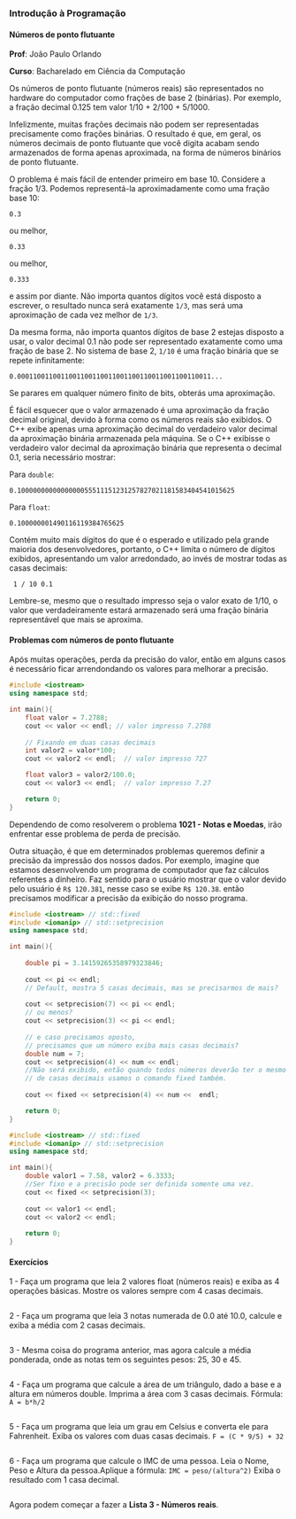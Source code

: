 ### Introdução à Programação

#### Números de ponto flutuante

**Prof**: João Paulo Orlando

**Curso**: Bacharelado em Ciência da Computação

Os números de ponto flutuante (números reais) são representados no hardware do computador como frações de base 2 (binárias). Por exemplo, a fração decimal 0.125 tem valor 1/10 + 2/100 + 5/1000.

Infelizmente, muitas frações decimais não podem ser representadas precisamente como frações binárias. O resultado é que, em geral, os números decimais de ponto flutuante que você digita acabam sendo armazenados de forma apenas aproximada, na forma de números binários de ponto flutuante.

O problema é mais fácil de entender primeiro em base 10. Considere a fração 1/3. Podemos representá-la aproximadamente como uma fração base 10:

`0.3`

ou melhor,

`0.33`

ou melhor,

`0.333`

e assim por diante. Não importa quantos dígitos você está disposto a escrever, o resultado nunca será exatamente `1/3`, mas será uma aproximação de cada vez melhor de `1/3`.

Da mesma forma, não importa quantos dígitos de base 2 estejas disposto a usar, o valor decimal 0.1 não pode ser representado exatamente como uma fração de base 2. No sistema de base 2, `1/10` é uma fração binária que se repete infinitamente:

`0.0001100110011001100110011001100110011001100110011...`

Se parares em qualquer número finito de bits, obterás uma aproximação. 

É fácil esquecer que o valor armazenado é uma aproximação da fração decimal original, devido à forma como os números reais são exibidos. O C++ exibe apenas uma aproximação decimal do verdadeiro valor decimal da aproximação binária armazenada pela máquina. Se o C++ exibisse o verdadeiro valor decimal da aproximação binária que representa o decimal 0.1, seria necessário mostrar:

Para `double`:

`
0.1000000000000000055511151231257827021181583404541015625
`

Para `float`:

`0.100000001490116119384765625`


Contém muito mais dígitos do que é o esperado e utilizado pela grande maioria dos desenvolvedores, portanto, o C++ limita o número de dígitos exibidos, apresentando um valor arredondado, ao invés de mostrar todas as casas decimais:

`
1 / 10
0.1`

Lembre-se, mesmo que o resultado impresso seja o valor exato de 1/10, o valor que verdadeiramente estará armazenado será uma fração binária representável que mais se aproxima.

#### Problemas com números de ponto flutuante

Após muitas operações, perda da precisão do valor, então em alguns casos é necessário ficar arrendondando os valores para melhorar a precisão.

```C++
#include <iostream>
using namespace std;

int main(){
    float valor = 7.2788;
    cout << valor << endl; // valor impresso 7.2788
    
    // Fixando em duas casas decimais
    int valor2 = valor*100;
    cout << valor2 << endl;  // valor impresso 727

    float valor3 = valor2/100.0;
    cout << valor3 << endl;  // valor impresso 7.27

    return 0;
}
```
Dependendo de como resolverem o problema **1021 - Notas e Moedas**, irão enfrentar esse problema de perda de precisão.


Outra situação, é que em determinados problemas queremos definir a precisão da impressão dos nossos dados. Por exemplo, imagine que estamos desenvolvendo um programa de computador que faz cálculos referentes a dinheiro. Faz sentido para o usuário mostrar que o valor devido pelo usuário é `R$ 120.381`, nesse caso se exibe `R$ 120.38`. então precisamos modificar a precisão da exibição do nosso programa.

```C++
#include <iostream> // std::fixed
#include <iomanip> // std::setprecision
using namespace std;

int main(){
    
    double pi = 3.14159265358979323846;
    
    cout << pi << endl; 
    // Default, mostra 5 casas decimais, mas se precisarmos de mais?
    
    cout << setprecision(7) << pi << endl;
    // ou menos?
    cout << setprecision(3) << pi << endl;
    
    // e caso precisamos oposto, 
    // precisamos que um número exiba mais casas decimais?
    double num = 7;
    cout << setprecision(4) << num << endl;
    //Não será exibido, então quando todos números deverão ter o mesmo número
    // de casas decimais usamos o comando fixed também.
    
    cout << fixed << setprecision(4) << num <<  endl;

    return 0;
}
```

```C++
#include <iostream> // std::fixed
#include <iomanip> // std::setprecision
using namespace std;

int main(){
    double valor1 = 7.58, valor2 = 6.3333;
    //Ser fixo e a precisão pode ser definida somente uma vez.
    cout << fixed << setprecision(3);
    
    cout << valor1 << endl;
    cout << valor2 << endl;
    
    return 0;
}
```
 
#### Exercícios

1 - Faça um programa que leia 2 valores float (números reais) e exiba as 4 operações básicas. Mostre os valores sempre com 4 casas decimais.
```C++

```

2 - Faça um programa que leia 3 notas numerada de 0.0 até 10.0, calcule e exiba a média com 2 casas decimais.

```C++

```

3 - Mesma coisa do programa anterior, mas agora calcule a média ponderada, onde as notas tem os seguintes pesos: 25, 30 e 45.

```C++

```

4 - Faça um programa que calcule a área de um triângulo, dado a base e a altura em números double. Imprima a área com 3 casas decimais.
Fórmula: `A = b*h/2`

```C++

```

5 - Faça um programa que leia um grau em Celsius e converta ele para Fahrenheit. Exiba os valores com duas casas decimais.
`F = (C * 9/5) + 32`

```C++

```

6 - Faça um programa que calcule o IMC de uma pessoa. Leia o Nome, Peso e Altura da pessoa.Aplique a fórmula: `IMC = peso/(altura^2)`
Exiba o resultado com 1 casa decimal.

```C++

```


Agora podem começar a fazer a **Lista 3 - Números reais**.